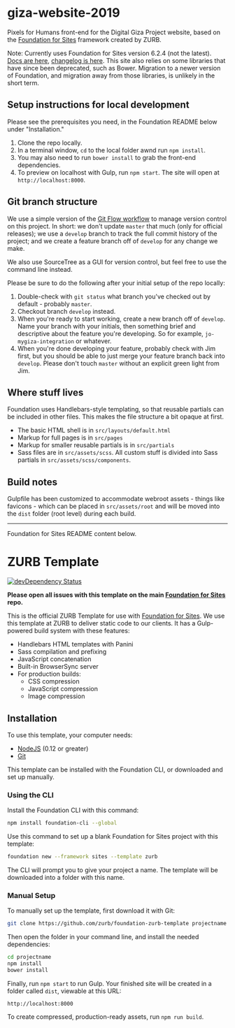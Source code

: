 # giza-website-2019

Pixels for Humans front-end for the Digital Giza Project website, based on the [Foundation for Sites](http://foundation.zurb.com/sites) framework created by ZURB.

Note: Currently uses Foundation for Sites version 6.2.4 (not the latest). [Docs are here](https://foundation.zurb.com/sites/docs/), [changelog is here](https://github.com/zurb/foundation-sites/releases/). This site also relies on some libraries that have since been deprecated, such as Bower. Migration to a newer version of Foundation, and migration away from those libraries, is unlikely in the short term.  

## Setup instructions for local development

Please see the prerequisites you need, in the Foundation README below under "Installation."

1. Clone the repo locally.
2. In a terminal window, `cd` to the local folder awnd run `npm install`.
3. You may also need to run `bower install` to grab the front-end dependencies.
4. To preview on localhost with Gulp, run `npm start`. The site will open at `http://localhost:8000`.

## Git branch structure

We use a simple version of the [Git Flow workflow](https://www.atlassian.com/git/tutorials/comparing-workflows/gitflow-workflow) to manage version control on this project. In short: we don't update `master` that much (only for official releases); we use a `develop` branch to track the full commit history of the project; and we create a feature branch off of `develop` for any change we make.

We also use SourceTree as a GUI for version control, but feel free to use the command line instead. 

Please be sure to do the following after your initial setup of the repo locally:

1. Double-check with `git status` what branch you've checked out by default - probably `master`.
2. Checkout branch `develop` instead.
3. When you're ready to start working, create a new branch off of `develop`. Name your branch with your initials, then something brief and descriptive about the feature you're developing. So for example, `jo-mygiza-integration` or whatever.
4. When you're done developing your feature, probably check with Jim first, but you should be able to just merge your feature branch back into `develop`. Please don't touch `master` without an explicit green light from Jim.

## Where stuff lives

Foundation uses Handlebars-style templating, so that reusable partials can be included in other files. This makes the file structure a bit opaque at first.

* The basic HTML shell is in `src/layouts/default.html`
* Markup for full pages is in `src/pages`
* Markup for smaller reusable partials is in `src/partials`
* Sass files are in `src/assets/scss`. All custom stuff is divided into Sass partials in `src/assets/scss/components`.

## Build notes

Gulpfile has been customized to accommodate webroot assets - things like favicons - 
which can be placed in `src/assets/root` and will be moved into the `dist` folder 
(root level) during each build.


----

Foundation for Sites README content below.


# ZURB Template

[![devDependency Status](https://david-dm.org/zurb/foundation-zurb-template/dev-status.svg)](https://david-dm.org/zurb/foundation-zurb-template#info=devDependencies)

**Please open all issues with this template on the main [Foundation for Sites](https://github.com/zurb/foundation-sites/issues) repo.**

This is the official ZURB Template for use with [Foundation for Sites](http://foundation.zurb.com/sites). We use this template at ZURB to deliver static code to our clients. It has a Gulp-powered build system with these features:

- Handlebars HTML templates with Panini
- Sass compilation and prefixing
- JavaScript concatenation
- Built-in BrowserSync server
- For production builds:
  - CSS compression
  - JavaScript compression
  - Image compression

## Installation

To use this template, your computer needs:

- [NodeJS](https://nodejs.org/en/) (0.12 or greater)
- [Git](https://git-scm.com/)

This template can be installed with the Foundation CLI, or downloaded and set up manually.

### Using the CLI

Install the Foundation CLI with this command:

```bash
npm install foundation-cli --global
```

Use this command to set up a blank Foundation for Sites project with this template:

```bash
foundation new --framework sites --template zurb
```

The CLI will prompt you to give your project a name. The template will be downloaded into a folder with this name.

### Manual Setup

To manually set up the template, first download it with Git:

```bash
git clone https://github.com/zurb/foundation-zurb-template projectname
```

Then open the folder in your command line, and install the needed dependencies:

```bash
cd projectname
npm install
bower install
```

Finally, run `npm start` to run Gulp. Your finished site will be created in a folder called `dist`, viewable at this URL:

```
http://localhost:8000
```

To create compressed, production-ready assets, run `npm run build`.

